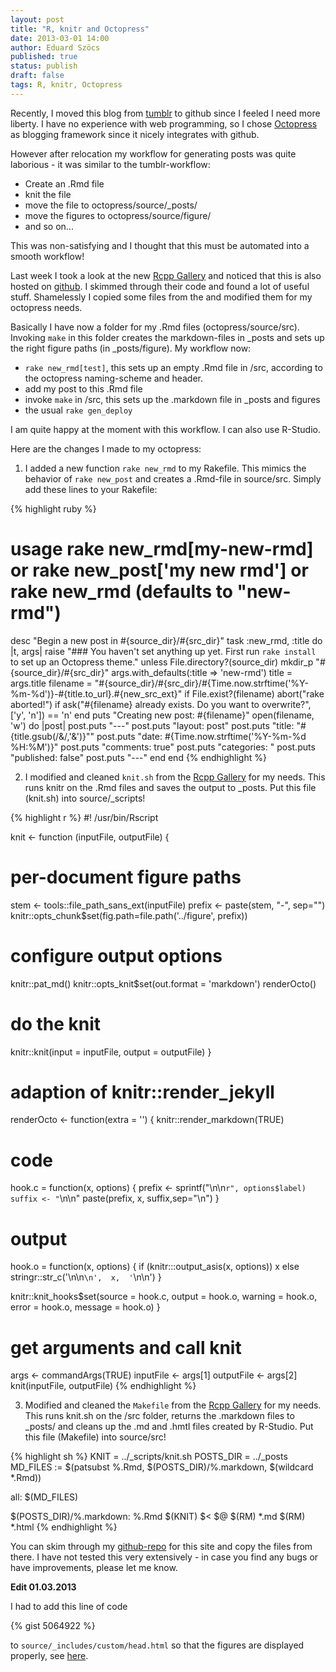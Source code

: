 ```yaml
---
layout: post
title: "R, knitr and Octopress"
date: 2013-03-01 14:00
author: Eduard Szöcs
published: true
status: publish
draft: false
tags: R, knitr, Octopress
---
```

 
Recently, I moved this blog from [tumblr](http://edild.tumblr.com/) to github since I feeled I need more liberty.
I have no experience with web programming, so I chose [Octopress](http://octopress.org/) as blogging framework since it nicely integrates with github.
 
However after relocation my workflow for generating posts was quite laborious - it was similar to the tumblr-workflow:
 
* Create an .Rmd file
* knit the file
* move the file to octopress/source/_posts/
* move the figures to octopress/source/figure/
* and so on...
 
This was non-satisfying and I thought that this must be automated into a smooth workflow! 
 
Last week I took a look at the new [Rcpp Gallery](http://gallery.rcpp.org/) and noticed that this is also hosted on [github](https://github.com/jjallaire/rcpp-gallery). I skimmed through their code and found a lot of useful stuff. Shamelessly I copied some files from the and modified them for my octopress needs.
 
Basically I have now a folder for my .Rmd files (octopress/source/src). Invoking `make` in this folder creates the markdown-files in _posts and sets up the right figure paths (in _posts/figure). My workflow now:
 
* `rake new_rmd[test]`, this sets up an empty .Rmd file in /src, according to the octopress naming-scheme and header.
* add my post to this .Rmd file
* invoke `make` in /src, this sets up the .markdown file in _posts and figures
* the usual `rake gen_deploy`
 
I am quite happy at the moment with this workflow. I can also use R-Studio.
 
 
Here are the changes I made to my octopress:
 
1) I added a new function `rake new_rmd` to my Rakefile. This mimics the behavior of `rake new_post`
and creates a .Rmd-file in source/src. Simply add these lines to your Rakefile:
 

{% highlight ruby %}
# usage rake new_rmd[my-new-rmd] or rake new_post['my new rmd'] or rake new_rmd (defaults to "new-rmd")
desc "Begin a new post in #{source_dir}/#{src_dir}"
task :new_rmd, :title do |t, args|
  raise "### You haven't set anything up yet. First run `rake install` to set up an Octopress theme." unless File.directory?(source_dir)
  mkdir_p "#{source_dir}/#{src_dir}"
  args.with_defaults(:title => 'new-rmd')
  title = args.title
  filename = "#{source_dir}/#{src_dir}/#{Time.now.strftime('%Y-%m-%d')}-#{title.to_url}.#{new_src_ext}"
  if File.exist?(filename)
    abort("rake aborted!") if ask("#{filename} already exists. Do you want to overwrite?", ['y', 'n']) == 'n'
  end
  puts "Creating new post: #{filename}"
  open(filename, 'w') do |post|
    post.puts "---"
    post.puts "layout: post"
    post.puts "title: \"#{title.gsub(/&/,'&amp;')}\""
    post.puts "date: #{Time.now.strftime('%Y-%m-%d %H:%M')}"
    post.puts "comments: true"
    post.puts "categories: "
    post.puts "published: false"
    post.puts "---"
  end
end
{% endhighlight %}
 
2) I modified and cleaned `knit.sh` from the [Rcpp Gallery](https://github.com/jjallaire/rcpp-gallery) for my needs. This runs knitr on the .Rmd files and saves the output to _posts. Put this file (knit.sh) into source/_scripts!
 

{% highlight r %}
#! /usr/bin/Rscript
 
knit <- function (inputFile, outputFile) {
 
  # per-document figure paths
  stem <- tools::file_path_sans_ext(inputFile)
  prefix <- paste(stem, "-", sep="")
  knitr::opts_chunk$set(fig.path=file.path('../figure', prefix))
  
  # configure output options
  knitr::pat_md()
  knitr::opts_knit$set(out.format = 'markdown')
  renderOcto()
   
  # do the knit
  knitr::knit(input = inputFile, output = outputFile)
}
 
# adaption of knitr::render_jekyll
renderOcto <- function(extra = '') {
  knitr::render_markdown(TRUE)
  # code
  hook.c = function(x, options) {
	  prefix <- sprintf("\n\n```r", options$label)
	  suffix <- "```\n\n"
	  paste(prefix, x, suffix,sep="\n")
	}
  # output
  hook.o = function(x, options) {
	if (knitr:::output_asis(x, options))
		x
	else
		stringr::str_c('\n\n```\n', 
					   x, 
					   '```\n\n')
  }
 
  knitr::knit_hooks$set(source = hook.c, output = hook.o, warning = hook.o,
                        error = hook.o, message = hook.o)
}
 
# get arguments and call knit
args <- commandArgs(TRUE)
inputFile <- args[1]
outputFile <- args[2]
knit(inputFile, outputFile)
{% endhighlight %}
 
3) Modified and cleaned the `Makefile` from the [Rcpp Gallery](https://github.com/jjallaire/rcpp-gallery) for my needs. This runs knit.sh on the /src folder, returns the .markdown files to _posts/ and cleans up the .md and .hmtl files created by R-Studio. Put this file (Makefile) into source/src!
 

{% highlight sh %}
KNIT = ../_scripts/knit.sh
POSTS_DIR = ../_posts
MD_FILES := $(patsubst %.Rmd, $(POSTS_DIR)/%.markdown, $(wildcard *.Rmd))
 
all: $(MD_FILES)
 
$(POSTS_DIR)/%.markdown: %.Rmd
  $(KNIT) $< $@
	$(RM) *.md
	$(RM) *.html
{% endhighlight %}
 
You can skim through my [github-repo](https://github.com/EDiLD/edild.github.com) for this site and copy the files from there. I have not tested this very extensively - in case you find any bugs or have improvements, please let me know.
 
**Edit 01.03.2013**
 
I had to add this line of code
 
{% gist 5064922 %}
 
to `source/_includes/custom/head.html` so that the figures are displayed properly, see
[here](source/_includes/custom/head.html).
